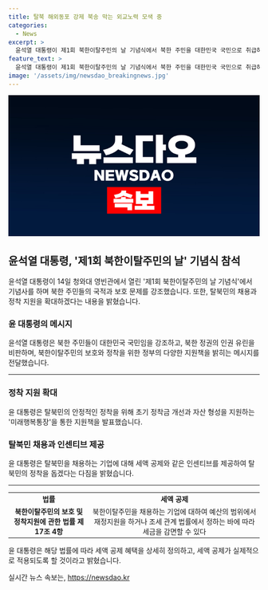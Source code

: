 ```yaml
---
title: 탈북 해외동포 강제 북송 막는 외교노력 모색 중
categories:
  - News
excerpt: >
  윤석열 대통령이 제1회 북한이탈주민의 날 기념식에서 북한 주민을 대한민국 국민으로 취급하고 보호를 약속하며 북한 정권의 인권 유린을 비판했다. 또한, 탈북민의 정착지원을 위해 정부, 지방자치단체, 공공기관이 솔선수범해 탈북민 채용을 확대하고, 탈북민을 고용한 기업에 대해 세액 공제와 같은 인센티브를 제공할 것이라고 약속했다. 2005년 수준에 머물러 있는 초기 정착금을 대폭 개선하고 미래행복통장을 통한 자산 형성을 지원하겠다고 밝혔다.
feature_text: >
  윤석열 대통령이 제1회 북한이탈주민의 날 기념식에서 북한 주민을 대한민국 국민으로 취급하고 보호를 약속하며 북한 정권의 인권 유린을 비판했다. 또한, 탈북민의 정착지원을 위해 정부, 지방자치단체, 공공기관이 솔선수범해 탈북민 채용을 확대하고, 탈북민을 고용한 기업에 대해 세액 공제와 같은 인센티브를 제공할 것이라고 약속했다. 2005년 수준에 머물러 있는 초기 정착금을 대폭 개선하고 미래행복통장을 통한 자산 형성을 지원하겠다고 밝혔다.
image: '/assets/img/newsdao_breakingnews.jpg'
---
```


<p><img src="/assets/img/newsdao_breakingnews.jpg" alt="implanttips 속보" /></p>

<h2 data-ke-size="size26">윤석열 대통령, '제1회 북한이탈주민의 날' 기념식 참석</h2>

<p data-ke-size="size16">윤석열 대통령이 14일 청와대 영빈관에서 열린 '제1회 북한이탈주민의 날 기념식'에서 기념사를 하며 북한 주민들의 국적과 보호 문제를 강조했습니다. 또한, 탈북민의 채용과 정착 지원을 확대하겠다는 내용을 밝혔습니다.</p>

<h3 data-ke-size="size24">윤 대통령의 메시지</h3>

<p data-ke-size="size16">윤석열 대통령은 북한 주민들이 대한민국 국민임을 강조하고, 북한 정권의 인권 유린을 비판하며, 북한이탈주민의 보호와 정착을 위한 정부의 다양한 지원책을 밝히는 메시지를 전달했습니다.</p>

<hr>

<h3 data-ke-size="size24">정착 지원 확대</h3>

<p data-ke-size="size16">윤 대통령은 탈북민의 안정적인 정착을 위해 초기 정착금 개선과 자산 형성을 지원하는 '미래행복통장'을 통한 지원책을 발표했습니다.</p>

<h3 data-ke-size="size24">탈북민 채용과 인센티브 제공</h3>

<p data-ke-size="size16">윤 대통령은 탈북민을 채용하는 기업에 대해 세액 공제와 같은 인센티브를 제공하여 탈북민의 정착을 돕겠다는 다짐을 밝혔습니다.</p>

<hr>

<table>
  <tr>
    <td style="text-align: center; height: 17px;"><b>법률</b></td>
    <td style="text-align: center; height: 17px;"><b>세액 공제</b></td>
  </tr>
  <tr>
    <td style="text-align: center; height: 17px;"><b>북한이탈주민의 보호 및 정착지원에 관한 법률 제17조 4항</b></td>
    <td style="text-align: center; height: 17px;">북한이탈주민을 채용하는 기업에 대하여 예산의 범위에서 재정지원을 하거나 조세 관계 법률에서 정하는 바에 따라 세금을 감면할 수 있다</td>
  </tr>
</table>

<p data-ke-size="size16">윤 대통령은 해당 법률에 따라 세액 공제 혜택을 상세히 정의하고, 세액 공제가 실제적으로 적용되도록 할 것이라고 밝혔습니다.</p>
실시간 뉴스 속보는, <a href="https://newsdao.kr" rel="dofollow">https://newsdao.kr</a>


